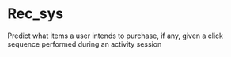 # Rec_sys

Predict what items a user intends to purchase, if any, given a click sequence performed during an activity session
